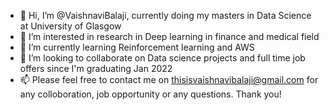 - 👋 Hi, I’m @VaishnaviBalaji, currently doing my masters in Data Science at University of Glasgow
- 👀 I’m interested in research in Deep learning in finance and medical field
- 🌱 I’m currently learning Reinforcement learning and AWS
- 💞️ I’m looking to collaborate on Data science projects and full time job offers since I'm graduating Jan 2022
- 📫 Please feel free to contact me on thisisvaishnavibalaji@gmail.com for any colloboration, job opportunity or any questions.
Thank you!

<!---
VaishnaviBalaji/VaishnaviBalaji is a ✨ special ✨ repository because its `README.md` (this file) appears on your GitHub profile.
You can click the Preview link to take a look at your changes.
--->
